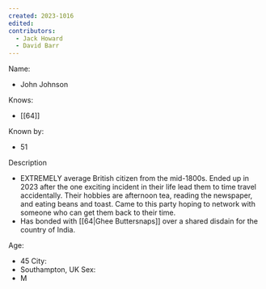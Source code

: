 ```yaml
---
created: 2023-1016
edited:
contributors:
  - Jack Howard
  - David Barr
---
```


Name:
- John Johnson

Knows:
- [[64]]

Known by:
- 51

Description
- EXTREMELY average British citizen from the mid-1800s. Ended up in 2023 after the one exciting incident in their life lead them to time travel accidentally. Their hobbies are afternoon tea, reading the newspaper, and eating beans and toast. Came to this party hoping to network with someone who can get them back to their time. 
- Has bonded with [[64|Ghee Buttersnaps]] over a shared disdain for the country of India.

Age:
- 45
City:
- Southampton, UK
Sex:
- M



